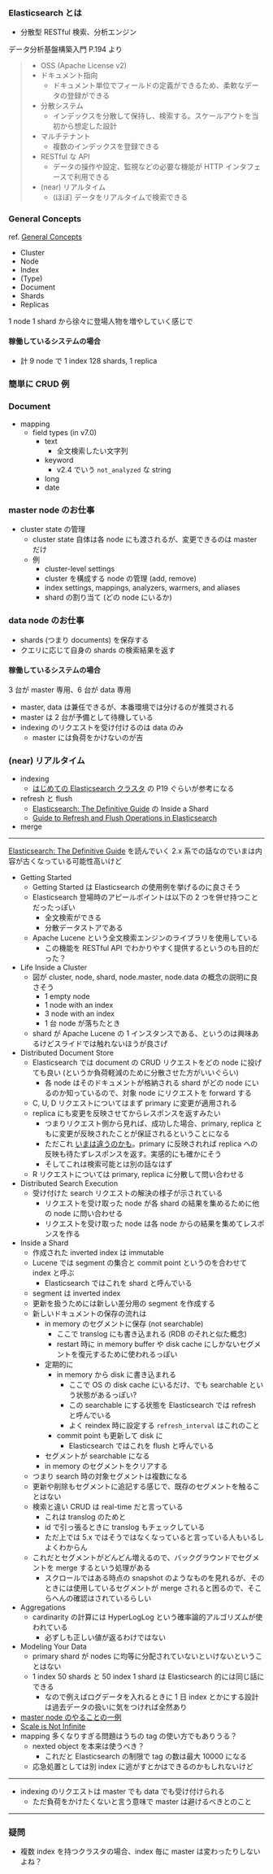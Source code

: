 ### Elasticsearch とは

- 分散型 RESTful 検索、分析エンジン

データ分析基盤構築入門 P.194 より

> - OSS (Apache License v2)
> - ドキュメント指向
>   - ドキュメント単位でフィールドの定義ができるため、柔軟なデータの登録ができる
> - 分散システム
>   - インデックスを分散して保持し、検索する。スケールアウトを当初から想定した設計
> - マルチテナント
>   - 複数のインデックスを登録できる
> - RESTful な API
>   - データの操作や設定、監視などの必要な機能が HTTP インタフェースで利用できる
> - (near) リアルタイム
>   - (ほぼ) データをリアルタイムで検索できる

### General Concepts

ref. [General Concepts][1]

- Cluster
- Node
- Index
- (Type)
- Document
- Shards
- Replicas

1 node 1 shard から徐々に登場人物を増やしていく感じで

#### 稼働しているシステムの場合

- 計 9 node で 1 index 128 shards, 1 replica

### 簡単に CRUD 例

### Document

- mapping
  - field types (in v7.0)
    - text
      - 全文検索したい文字列
    - keyword
      - v2.4 でいう `not_analyzed` な string
    - long
    - date

### master node のお仕事

- cluster state の管理
  - cluster state 自体は各 node にも渡されるが、変更できるのは master だけ
  - 例
    - cluster-level settings
    - cluster を構成する node の管理 (add, remove)
    - index settings, mappings, analyzers, warmers, and aliases
    - shard の割り当て (どの node にいるか)

### data node のお仕事

- shards (つまり documents) を保存する
- クエリに応じて自身の shards の検索結果を返す

#### 稼働しているシステムの場合

3 台が master 専用、6 台が data 専用

- master, data は兼任できるが、本番環境では分けるのが推奨される
- master は 2 台が予備として待機している
- indexing のリクエストを受け付けるのは data のみ
  - master には負荷をかけないのが吉

### (near) リアルタイム

- indexing
  - [はじめての Elasticsearch クラスタ][6] の P19 ぐらいが参考になる
- refresh と flush
  - [Elasticsearch: The Definitive Guide][2] の Inside a Shard
  - [Guide to Refresh and Flush Operations in Elasticsearch][7]
- merge

---

[Elasticsearch: The Definitive Guide][2] を読んでいく
2.x 系での話なのでいまは内容が古くなっている可能性高いけど

- Getting Started
  - Getting Started は Elasticsearch の使用例を挙げるのに良さそう
  - Elasticsearch 登場時のアピールポイントは以下の 2 つを併せ持つことだったっぽい
    - 全文検索ができる
    - 分散データストアである
  - Apache Lucene という全文検索エンジンのライブラリを使用している
    - この機能を RESTful API でわかりやすく提供するというのも目的だった？
- Life Inside a Cluster
  - 図が cluster, node, shard, node.master, node.data の概念の説明に良さそう
    - 1 empty node
    - 1 node with an index
    - 3 node with an index
    - 1 台 node が落ちたとき
  - shard が Apache Lucene の 1 インスタンスである、というのは興味あるけどスライドでは触れないほうが良さげ
- Distributed Document Store
  - Elasticsearch では document の CRUD リクエストをどの node に投げても良い (というか負荷軽減のために分散させた方がいいぐらい)
    - 各 node はそのドキュメントが格納される shard がどの node にいるのか知っているので、対象 node にリクエストを forward する
  - C, U, D リクエストについてはまず primary に変更が適用される
  - replica にも変更を反映させてからレスポンスを返すみたい
    - つまりリクエスト側から見れば、成功した場合、primary, replica ともに変更が反映されたことが保証されるということになる
    - ただこれ [いまは違うのかも][3]。primary に反映されれば replica への反映も待たずレスポンスを返す。実感的にも確かにそう
    - そしてこれは検索可能とは別の話なはず
  - R リクエストについては primary, replica に分散して問い合わせる
- Distributed Search Execution
  - 受け付けた search リクエストの解決の様子が示されている
    - リクエストを受け取った node が各 shard の結果を集めるために他の node に問い合わせる
    - リクエストを受け取った node は各 node からの結果を集めてレスポンスを作る
- Inside a Shard
  - 作成された inverted index は immutable
  - Lucene では segment の集合と commit point というのを合わせて index と呼ぶ
    - Elasticsearch ではこれを shard と呼んでいる
  - segment は inverted index
  - 更新を扱うためには新しい差分用の segment を作成する
  - 新しいドキュメントの保存の流れは
    - in memory のセグメントに保存 (not searchable)
      - ここで translog にも書き込まれる (RDB のそれと似た概念)
      - restart 時に in memory buffer や disk cache にしかないセグメントを復元するために使われるっぽい
    - 定期的に
      - in memory から disk に書き込まれる
        - ここで OS の disk cache にいるだけ、でも searchable という状態があるっぽい?
        - この searchable にする状態を Elasticsearch では refresh と呼んでいる
        - よく reindex 時に設定する `refresh_interval` はこれのこと
      - commit point も更新して disk に
        - Elasticsearch ではこれを flush と呼んでいる
    - セグメントが searchable になる
    - in memory のセグメントをクリアする
  - つまり search 時の対象セグメントは複数になる
  - 更新や削除もセグメントに追記する感じで、既存のセグメントを触ることはない
  - 検索と違い CRUD は real-time だと言っている
    - これは translog のためと
    - id で引っ張るときに translog もチェックしている
    - ただ上では 5.x ではそうではなくなっていると言っている人もいるしよくわからん
  - これだとセグメントがどんどん増えるので、バックグラウンドでセグメントを merge するという処理がある
    - スクロールではある時点の snapshot のようなものを見れるが、そのときには使用しているセグメントが merge されると困るので、そこらへんの確認はされているらしい
- Aggregations
  - cardinarity の計算には HyperLogLog という確率論的アルゴリズムが使われている
    - 必ずしも正しい値が返るわけではない
- Modeling Your Data
  - primary shard が nodes に均等に分配されていないといけないということはない
  - 1 index 50 shards と 50 index 1 shard は Elasticsearch 的には同じ話にできる
    - なので例えばログデータを入れるときに 1 日 index とかにする設計は過去データの扱いに気をつければ全然あり
- [master node のやることの一例][4]
- [Scale is Not Infinite][5]
- mapping 多くなりすぎる問題はうちの tag の使い方でもありうる？
  - nexted object を本来は使うべき？
    - これだと Elasticsearch の制限で tag の数は最大 10000 になる
  - 応急処置としては別 index に逃がすとかはできるのかもしれないけど

---

- indexing のリクエストは master でも data でも受け付けられる
  - ただ負荷をかけたくないと言う意味で master は避けるべきとのこと

---

### 疑問

- 複数 index を持つクラスタの場合、index 毎に master は変わったりしないよね？

[1]: https://www.elastic.co/guide/en/elasticsearch/reference/current/getting-started-concepts.html
[2]: https://www.elastic.co/guide/en/elasticsearch/guide/current/index.html
[3]: https://github.com/elastic/elasticsearch/issues/16728
[4]: https://www.elastic.co/guide/en/elasticsearch/guide/current/finite-scale.html
[5]: https://www.elastic.co/guide/en/elasticsearch/guide/current/finite-scale.html
[6]: https://www.slideshare.net/snuffkin/elasticsearch-107454226
[7]: https://qbox.io/blog/refresh-flush-operations-elasticsearch-guide
